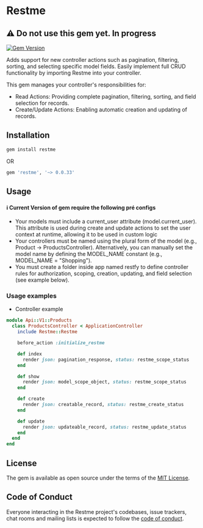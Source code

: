 # Restme

## ⚠️ Do not use this gem yet. In progress

[![Gem Version](https://badge.fury.io/rb/restme.svg)](https://badge.fury.io/rb/restme)

Adds support for new controller actions such as pagination, filtering, sorting, and selecting specific model fields. Easily implement full CRUD functionality by importing Restme into your controller.

This gem manages your controller's responsibilities for:
- Read Actions: Providing complete pagination, filtering, sorting, and field selection for records.
- Create/Update Actions: Enabling automatic creation and updating of records.

## Installation



```bash
gem install restme
```

OR

```bash
gem 'restme', '~> 0.0.33'
```

## Usage

#### ℹ️ Current Version of gem require the following pré configs

 - Your models must include a current_user attribute (model.current_user). This attribute is used during create and update actions to set the user context at runtime, allowing it to be used in custom logic
 - Your controllers must be named using the plural form of the model (e.g., Product → ProductsController). Alternatively, you can manually set the model name by defining the MODEL_NAME constant (e.g., MODEL_NAME = "Shopping").
 - You must create a folder inside app named restfy to define controller rules for authorization, scoping, creation, updating, and field selection (see example below).


### Usage examples

- Controller example

```ruby
module Api::V1::Products
  class ProductsController < ApplicationController
    include Restme::Restme

    before_action :initialize_restme

    def index
      render json: pagination_response, status: restme_scope_status
    end

    def show
      render json: model_scope_object, status: restme_scope_status
    end

    def create
      render json: creatable_record, status: restme_create_status
    end

    def update
      render json: updateable_record, status: restme_update_status
    end
  end
end
```

## License

The gem is available as open source under the terms of the [MIT License](https://opensource.org/licenses/MIT).

## Code of Conduct

Everyone interacting in the Restme project's codebases, issue trackers, chat rooms and mailing lists is expected to follow the [code of conduct](https://github.com/[USERNAME]/restme/blob/master/CODE_OF_CONDUCT.md).
